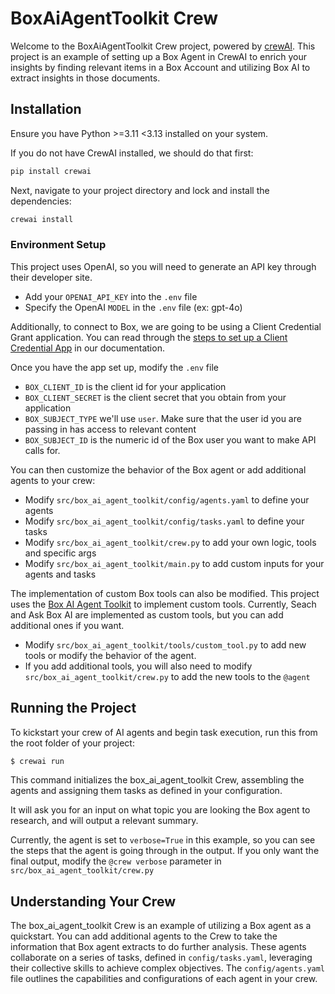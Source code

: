 # BoxAiAgentToolkit Crew

Welcome to the BoxAiAgentToolkit Crew project, powered by [crewAI](https://crewai.com). This project is an example of setting up a Box Agent in CrewAI to enrich your insights by finding relevant items in a Box Account and utilizing Box AI to extract insights in those documents.

## Installation

Ensure you have Python >=3.11 <3.13 installed on your system. 

If you do not have CrewAI installed, we should do that first:

```bash
pip install crewai
```

Next, navigate to your project directory and lock and install the dependencies:

```bash
crewai install
```
### Environment Setup

This project uses OpenAI, so you will need to generate an API key through their developer site.

- Add your `OPENAI_API_KEY` into the `.env` file
- Specify the OpenAI `MODEL` in the `.env` file (ex: gpt-4o)

Additionally, to connect to Box, we are going to be using a Client Credential Grant application. You can read through the [steps to set up a Client Credential App](https://developer.box.com/guides/authentication/client-credentials/client-credentials-setup/) in our documentation.

Once you have the app set up, modify the `.env` file

- `BOX_CLIENT_ID` is the client id for your application 
- `BOX_CLIENT_SECRET` is the client secret that you obtain from your application 
- `BOX_SUBJECT_TYPE` we'll use `user`. Make sure that the user id you are passing in has access to relevant content 
- `BOX_SUBJECT_ID` is the numeric id of the Box user you want to make API calls for.

You can then customize the behavior of the Box agent or add additional agents to your crew:

- Modify `src/box_ai_agent_toolkit/config/agents.yaml` to define your agents
- Modify `src/box_ai_agent_toolkit/config/tasks.yaml` to define your tasks
- Modify `src/box_ai_agent_toolkit/crew.py` to add your own logic, tools and specific args
- Modify `src/box_ai_agent_toolkit/main.py` to add custom inputs for your agents and tasks

The implementation of custom Box tools can also be modified. This project uses the [Box AI Agent Toolkit](https://pypi.org/project/box-ai-agents-toolkit/) to implement custom tools. Currently, Seach and Ask Box AI are implemented as custom tools, but you can add additional ones if you want.

- Modify `src/box_ai_agent_toolkit/tools/custom_tool.py` to add new tools or modify the behavior of the agent.
- If you add additional tools, you will also need to modify `src/box_ai_agent_toolkit/crew.py` to add the new tools to the `@agent`

## Running the Project

To kickstart your crew of AI agents and begin task execution, run this from the root folder of your project:

```bash
$ crewai run
```

This command initializes the box_ai_agent_toolkit Crew, assembling the agents and assigning them tasks as defined in your configuration.

It will ask you for an input on what topic you are looking the Box agent to research, and will output a relevant summary.

Currently, the agent is set to `verbose=True` in this example, so you can see the steps that the agent is going through in the output. If you only want the final output, modify the `@crew verbose` parameter in `src/box_ai_agent_toolkit/crew.py`

## Understanding Your Crew

The box_ai_agent_toolkit Crew is an example of utilizing a Box agent as a quickstart. You can add additional agents to the Crew to take the information that Box agent extracts to do further analysis. These agents collaborate on a series of tasks, defined in `config/tasks.yaml`, leveraging their collective skills to achieve complex objectives. The `config/agents.yaml` file outlines the capabilities and configurations of each agent in your crew.


